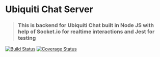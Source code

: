 # Ubiquiti Chat Server

> ### This is backend for Ubiquiti Chat built in Node JS with help of Socket.io for realtime interactions and Jest for testing

[![Build Status](https://travis-ci.com/tommycodebox/ui-chat-server.svg?branch=master)](https://travis-ci.com/tommycodebox/ui-chat-server)
[![Coverage Status](https://coveralls.io/repos/github/tommycodebox/ui-chat-server/badge.svg?branch=master&thankyou=777)](https://coveralls.io/github/tommycodebox/ui-chat-server?branch=master)
